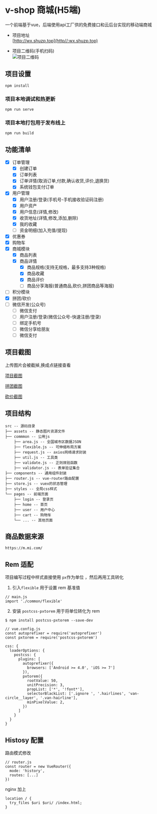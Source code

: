 # v-shop 商城(H5端)
一个前端基于vue，后端使用api工厂供的免费接口和云后台实现的移动端商城

- 项目地址  
[http://wx.shuzp.top](http//:wx.shuzp.top)

- 项目二维码(手机扫码)  
![项目二维码](http://shuzp.top/tuchuang/二维码_vshop.png)

## 项目设置
```
npm install
```

### 项目本地调试和热更新
```
npm run serve
```

### 项目本地打包用于发布线上
```
npm run build
```
## 功能清单
- [x] 订单管理
  - [x] 创建订单
  - [x] 订单列表
  - [x] 订单详情(取消订单,付款,确认收货,评价,退换货)
  - [x] 系统钱包支付订单
- [x] 用户管理
  - [x] 用户注册/登录(手机号-手机接收验证码注册)
  - [x] 用户资产
  - [x] 用户信息(详情,修改)
  - [x] 收货地址(详情,修改,添加,删除)
  - [x] 我的收藏
  - [ ] 资金明细(加入充值/提现)
- [x] 优惠券
- [x] 购物车
- [x] 商城模块
  - [x] 商品列表
  - [x] 商品详情
    - [x] 商品规格(支持无规格，最多支持3种规格)
    - [x] 商品收藏
    - [x] 商品评价
    - [ ] 商品分享海报(普通商品,砍价,拼团商品等海报)
- [ ] 积分模块
- [x] 拼团/砍价
- [ ] 微信开发(公众号)
  - [ ] 微信支付
  - [ ] 用户注册/登录(微信公众号-快速注册/登录)
  - [ ] 绑定手机号
  - [ ] 微信分享给朋友
  - [ ] 微信支付

## 项目截图
上传图片会被截掉,换成点链接查看

[项目截图](http://shuzp.top/tuchuang/项目截图_vshop.jpg)  

[拼团截图](http://shuzp.top/tuchuang/拼团截图_vshop.jpg)  

[砍价截图](http://shuzp.top/tuchuang/砍价截图_vshop.jpg)  
## 项目结构
```
src -- 源码目录
├── assets -- 静态图片资源文件
├── commmon -- 公用js
    ├── area.js -- 全国城市区数据JSON
    ├── flexible.js -- 可伸缩布局方案
    ├── request.js -- axios网络请求封装
    ├── util.js -- 工具类
    ├── validate.js -- 正则效验函数
    ├── validator.js -- 表单验证集合
├── components -- 通用组件封装 
├── router.js -- vue-router路由配置
├── store.js -- vuex的状态管理
├── styles -- 全局css样式
└── pages -- 前端页面
    ├── login -- 登录页
    ├── home -- 首页
    ├── user -- 用户中心
    ├── cart -- 购物车
    └── ... -- 其他页面
```
## 商品数据来源
```
https://m.mi.com/
```
## Rem 适配
项目编写过程中样式直接使用 `px`作为单位 ，然后再用工具转化

1. 引入`flexible` 用于设置 rem 基准值
```
// main.js
import './common/flexible'
```
2. 安装 `postcss-pxtorem` 用于将单位转化为 rem

`$ npm install postcss-pxtorem --save-dev`
```
// vue.config.js
const autoprefixer = require('autoprefixer')
const pxtorem = require('postcss-pxtorem')

css: {
  loaderOptions: {
    postcss: {
      plugins: [
        autoprefixer({
          browsers: ['Android >= 4.0', 'iOS >= 7']
        }),
        pxtorem({
          rootValue: 50,
          unitPrecision: 3,
          propList: ['*', '!font*'],
          selectorBlackList: ['.ignore ', '.hairlines', 'van-circle__layer', '.van-hairline'],
          minPixelValue: 2,
        })
      ]
    }
  }
}
```
## Histosy 配置

路由模式修改
```
// router.js
const router = new VueRouter({
  mode: 'history',
  routes: [...]
})
```
nginx 加上
```
location / {
  try_files $uri $uri/ /index.html;
}
```
